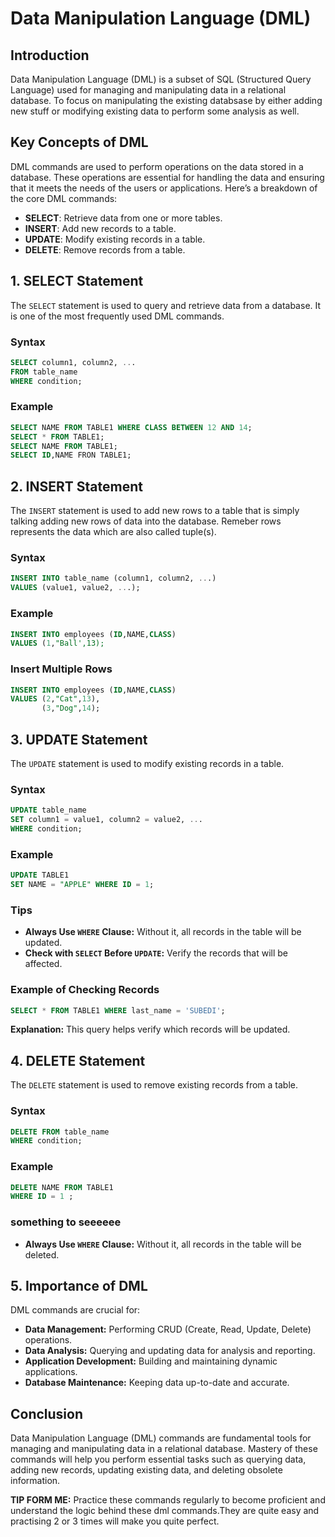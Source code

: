 
# Data Manipulation Language (DML) 

## Introduction

Data Manipulation Language (DML) is a subset of SQL (Structured Query Language) used for managing and manipulating data in a relational database. To focus on manipulating the existing databsase by either adding new stuff or modifying existing data to perform some analysis as well.

## Key Concepts of DML

DML commands are used to perform operations on the data stored in a database. These operations are essential for handling the data and ensuring that it meets the needs of the users or applications. Here’s a breakdown of the core DML commands:

- **SELECT**: Retrieve data from one or more tables.
- **INSERT**: Add new records to a table.
- **UPDATE**: Modify existing records in a table.
- **DELETE**: Remove records from a table.

## 1. SELECT Statement 

The `SELECT` statement is used to query and retrieve data from a database. It is one of the most frequently used DML commands.

### Syntax

```sql
SELECT column1, column2, ...
FROM table_name
WHERE condition;
```

### Example

```sql
SELECT NAME FROM TABLE1 WHERE CLASS BETWEEN 12 AND 14;
SELECT * FROM TABLE1;
SELECT NAME FROM TABLE1;
SELECT ID,NAME FRON TABLE1;
```

## 2. INSERT Statement 

The `INSERT` statement is used to add new rows to a table that is simply talking adding new rows of data into the database. Remeber rows represents the data which are also called tuple(s).

### Syntax

```sql
INSERT INTO table_name (column1, column2, ...)
VALUES (value1, value2, ...);
```

### Example

```sql
INSERT INTO employees (ID,NAME,CLASS)
VALUES (1,"Ball',13);
```

### Insert Multiple Rows

```sql
INSERT INTO employees (ID,NAME,CLASS)
VALUES (2,"Cat",13),
       (3,"Dog",14);
```



## 3. UPDATE Statement 

The `UPDATE` statement is used to modify existing records in a table.

### Syntax

```sql
UPDATE table_name
SET column1 = value1, column2 = value2, ...
WHERE condition;
```

### Example

```sql
UPDATE TABLE1
SET NAME = "APPLE" WHERE ID = 1;
```



### Tips

- **Always Use `WHERE` Clause:** Without it, all records in the table will be updated.
- **Check with `SELECT` Before `UPDATE`:** Verify the records that will be affected.

### Example of Checking Records

```sql
SELECT * FROM TABLE1 WHERE last_name = 'SUBEDI';
```

**Explanation:** This query helps verify which records will be updated.

## 4. DELETE Statement 

The `DELETE` statement is used to remove existing records from a table.

### Syntax

```sql
DELETE FROM table_name
WHERE condition;
```

### Example

```sql
DELETE NAME FROM TABLE1
WHERE ID = 1 ;
```
### something to seeeeee

- **Always Use `WHERE` Clause:** Without it, all records in the table will be deleted.

## 5. Importance of DML 

DML commands are crucial for:

- **Data Management:** Performing CRUD (Create, Read, Update, Delete) operations.
- **Data Analysis:** Querying and updating data for analysis and reporting.
- **Application Development:** Building and maintaining dynamic applications.
- **Database Maintenance:** Keeping data up-to-date and accurate.

## Conclusion

Data Manipulation Language (DML) commands are fundamental tools for managing and manipulating data in a relational database. Mastery of these commands will help you perform essential tasks such as querying data, adding new records, updating existing data, and deleting obsolete information.

**TIP FORM ME:** Practice these commands regularly to become proficient and understand the logic behind these dml commands.They are quite easy and practising 2 or 3 times will make you quite perfect.
